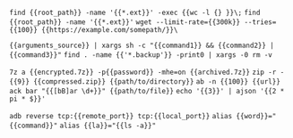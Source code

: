 `find {{root_path}} -name '{{*.ext}}' -exec {{wc -l {} }}\;`
`find {{root_path}} -name '{{*.ext}}'`
`wget --limit-rate={{300k}} --tries={{100}} {{https://example.com/somepath/}}\`

`{{arguments_source}} | xargs sh -c "{{command1}} && {{command2}} | {{command3}}"`
`find . -name {{'*.backup'}} -print0 | xargs -0 rm -v`

`7z a {{encrypted.7z}} -p{{password}} -mhe=on {{archived.7z}}`
`zip -r -{{9}} {{compressed.zip}} {{path/to/directory}}`
`ab -n {{100}} {{url}}`
`ack bar "{{[bB]ar \d+}}" {{path/to/file}}`
`echo '{{3}}' | ajson '{{2 * pi * $}}'`

`adb reverse tcp:{{remote_port}} tcp:{{local_port}}`
`alias {{word}}="{{command}}"`
`alias {{la}}="{{ls -a}}"`
